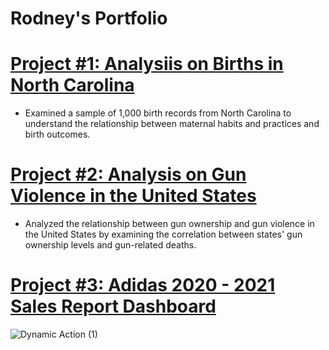 # Rodney's Portfolio


# [Project #1: Analysiis on Births in North Carolina](https://github.com/rodney-sibanda/North-Carolina-Births-Analysis-Using-R)

- Examined a sample of 1,000 birth records from North Carolina to understand the relationship between maternal habits and practices and birth outcomes.



# [Project #2: Analysis on Gun Violence in the United States](https://github.com/rodney-sibanda/US-Gun-Violence-Data-Analysis-Using-R)

- Analyzed the relationship between gun ownership and gun violence in the United States by examining the correlation between states' gun ownership levels and gun-related deaths.



# [Project #3: Adidas 2020 - 2021 Sales Report Dashboard](https://github.com/rodney-sibanda/Adidas-Sale-Report-2020---2021---DB---Excel)

![Dynamic Action (1)](https://user-images.githubusercontent.com/126027138/221468950-905a88c9-b4bf-4e62-b1c7-736f7a20250f.gif)


